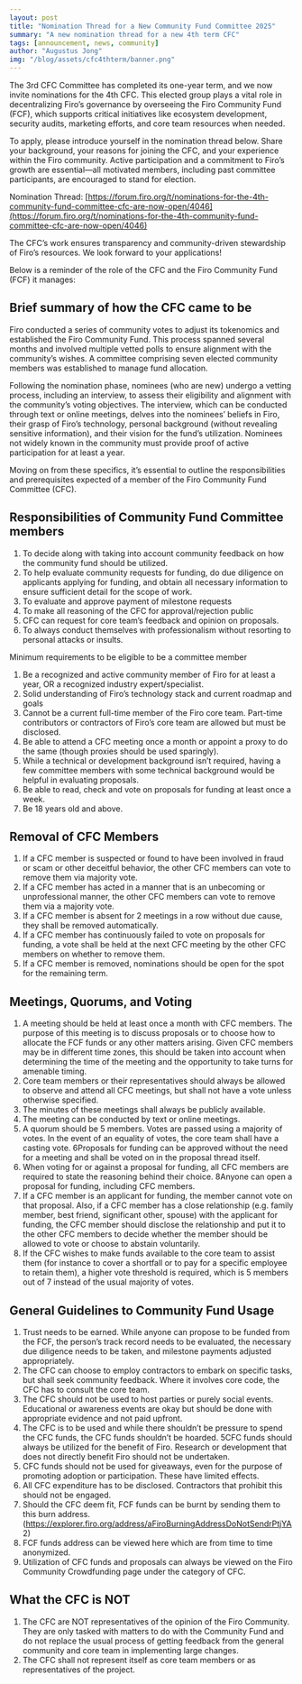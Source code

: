 ```yaml
---
layout: post
title: "Nomination Thread for a New Community Fund Committee 2025"
summary: "A new nomination thread for a new 4th term CFC"
tags: [announcement, news, community]
author: "Augustus Jong"
img: "/blog/assets/cfc4thterm/banner.png"
---
```

The 3rd CFC Committee has completed its one-year term, and we now invite nominations for the 4th CFC. This elected group plays a vital role in decentralizing Firo’s governance by overseeing the Firo Community Fund (FCF), which supports critical initiatives like ecosystem development, security audits, marketing efforts, and core team resources when needed.

To apply, please introduce yourself in the nomination thread below. Share your background, your reasons for joining the CFC, and your experience within the Firo community. Active participation and a commitment to Firo’s growth are essential—all motivated members, including past committee participants, are encouraged to stand for election.

Nomination Thread: [https://forum.firo.org/t/nominations-for-the-4th-community-fund-committee-cfc-are-now-open/4046](https://forum.firo.org/t/nominations-for-the-4th-community-fund-committee-cfc-are-now-open/4046)

The CFC’s work ensures transparency and community-driven stewardship of Firo’s resources. We look forward to your applications!

Below is a reminder of the role of the CFC and the Firo Community Fund (FCF) it manages:

## Brief summary of how the CFC came to be

Firo conducted a series of community votes to adjust its tokenomics and established the Firo Community Fund. This process spanned several months and involved multiple vetted polls to ensure alignment with the community’s wishes. A committee comprising seven elected community members was established to manage fund allocation.

Following the nomination phase, nominees (who are new) undergo a vetting process, including an interview, to assess their eligibility and alignment with the community’s voting objectives. The interview, which can be conducted through text or online meetings, delves into the nominees’ beliefs in Firo, their grasp of Firo’s technology, personal background (without revealing sensitive information), and their vision for the fund’s utilization. Nominees not widely known in the community must provide proof of active participation for at least a year.

Moving on from these specifics, it’s essential to outline the responsibilities and prerequisites expected of a member of the Firo Community Fund Committee (CFC).

## Responsibilities of Community Fund Committee members

1. To decide along with taking into account community feedback on how the community fund should be utilized.
2. To help evaluate community requests for funding, do due diligence on applicants applying for funding, and obtain all necessary information to ensure sufficient detail for the scope of work.
3. To evaluate and approve payment of milestone requests
4. To make all reasoning of the CFC for approval/rejection public
5. CFC can request for core team’s feedback and opinion on proposals.
6. To always conduct themselves with professionalism without resorting to personal attacks or insults.

Minimum requirements to be eligible to be a committee member

1. Be a recognized and active community member of Firo for at least a year, OR a recognized industry expert/specialist.
2. Solid understanding of Firo’s technology stack and current roadmap and goals
3. Cannot be a current full-time member of the Firo core team. Part-time contributors or contractors of Firo’s core team are allowed but must be disclosed.
4. Be able to attend a CFC meeting once a month or appoint a proxy to do the same (though proxies should be used sparingly).
5. While a technical or development background isn’t required, having a few committee members with some technical background would be helpful in evaluating proposals.
6. Be able to read, check and vote on proposals for funding at least once a week.
7. Be 18 years old and above.

## Removal of CFC Members

1. If a CFC member is suspected or found to have been involved in fraud or scam or other deceitful behavior, the other CFC members can vote to remove them via majority vote.
2. If a CFC member has acted in a manner that is an unbecoming or unprofessional manner, the other CFC members can vote to remove them via a majority vote.
3. If a CFC member is absent for 2 meetings in a row without due cause, they shall be removed automatically.
4. If a CFC member has continuously failed to vote on proposals for funding, a vote shall be held at the next CFC meeting by the other CFC members on whether to remove them.
5. If a CFC member is removed, nominations should be open for the spot for the remaining term.

## Meetings, Quorums, and Voting

1. A meeting should be held at least once a month with CFC members. The purpose of this meeting is to discuss proposals or to choose how to allocate the FCF funds or any other matters arising. Given CFC members may be in different time zones, this should be taken into account when determining the time of the meeting and the opportunity to take turns for amenable timing.
2. Core team members or their representatives should always be allowed to observe and attend all CFC meetings, but shall not have a vote unless otherwise specified.
3. The minutes of these meetings shall always be publicly available.
4. The meeting can be conducted by text or online meetings.
5. A quorum should be 5 members. Votes are passed using a majority of votes. In the event of an equality of votes, the core team shall have a casting vote.
6Proposals for funding can be approved without the need for a meeting and shall be voted on in the proposal thread itself.
7. When voting for or against a proposal for funding, all CFC members are required to state the reasoning behind their choice.
8Anyone can open a proposal for funding, including CFC members.
9. If a CFC member is an applicant for funding, the member cannot vote on that proposal. Also, if a CFC member has a close relationship (e.g. family member, best friend, significant other, spouse) with the applicant for funding, the CFC member should disclose the relationship and put it to the other CFC members to decide whether the member should be allowed to vote or choose to abstain voluntarily.
10. If the CFC wishes to make funds available to the core team to assist them (for instance to cover a shortfall or to pay for a specific employee to retain them), a higher vote threshold is required, which is 5 members out of 7 instead of the usual majority of votes.

## General Guidelines to Community Fund Usage
1. Trust needs to be earned. While anyone can propose to be funded from the FCF, the person’s track record needs to be evaluated, the necessary due diligence needs to be taken, and milestone payments adjusted appropriately.
2. The CFC can choose to employ contractors to embark on specific tasks, but shall seek community feedback. Where it involves core code, the CFC has to consult the core team.
3. The CFC should not be used to host parties or purely social events. Educational or awareness events are okay but should be done with appropriate evidence and not paid upfront.
4. The CFC is to be used and while there shouldn’t be pressure to spend the CFC funds, the CFC funds shouldn’t be hoarded.
5CFC funds should always be utilized for the benefit of Firo. Research or development that does not directly benefit Firo should not be undertaken.
6. CFC funds should not be used for giveaways, even for the purpose of promoting adoption or participation. These have limited effects.
7. All CFC expenditure has to be disclosed. Contractors that prohibit this should not be engaged.
8. Should the CFC deem fit, FCF funds can be burnt by sending them to this burn address. (https://explorer.firo.org/address/aFiroBurningAddressDoNotSendrPtjYA 2)
9. FCF funds address can be viewed here which are from time to time anonymized.
10. Utilization of CFC funds and proposals can always be viewed on the Firo Community Crowdfunding page under the category of CFC.

## What the CFC is NOT
1. The CFC are NOT representatives of the opinion of the Firo Community. They are only tasked with matters to do with the Community Fund and do not replace the usual process of getting feedback from the general community and core team in implementing large changes.
2. The CFC shall not represent itself as core team members or as representatives of the project.


